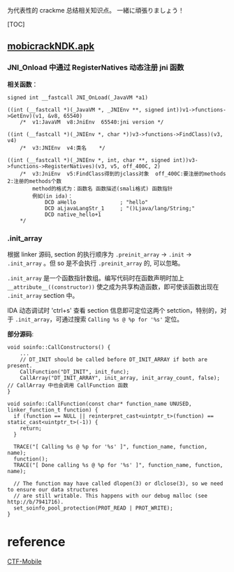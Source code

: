 
为代表性的 crackme 总结相关知识点。
一緒に頑張りましょう！

[TOC]

## [mobicrackNDK.apk](https://github.com/kiya-z/android-reversing-challenges/tree/master/apks/mobicrackNDK.apk)

### JNI_Onload 中通过 RegisterNatives 动态注册 jni 函数

**相关函数**：

```
signed int __fastcall JNI_OnLoad(_JavaVM *a1)

((int (__fastcall *)(_JavaVM *, _JNIEnv **, signed int))v1->functions->GetEnv)(v1, &v8, 65540)  
    /*  v1:JavaVM  v8:JniEnv  65540:jni version */

((int (__fastcall *)(_JNIEnv *, char *))v3->functions->FindClass)(v3, v4)   
    /*  v3:JNIEnv  v4:类名    */

((int (__fastcall *)(_JNIEnv *, int, char **, signed int))v3->functions->RegisterNatives)(v3, v5, off_400C, 2)
    /*  v3:JniEnv  v5:FindClass得到的jclass对象  off_400C:要注册的methods  2:注册的methods个数
        method的格式为：函数名 函数描述(smali格式) 函数指针
        例如(in ida)：
            DCD aHello              ; "hello"
            DCD aLjavaLangStr_1     ; "()Ljava/lang/String;"
            DCD native_hello+1
    */
```

### .init_array

根据 linker 源码, section 的执行顺序为 `.preinit_array` -> `.init` -> `.init_array` 。但 so 是不会执行 `.preinit_array` 的, 可以忽略。

`.init_array` 是一个函数指针数组。编写代码时在函数声明时加上 `__attribute__((constructor))` 使之成为共享构造函数，即可使该函数出现在 `.init_array` section 中。

IDA 动态调试时 'ctrl+s' 查看 section 信息即可定位这两个 setction，特别的，对于 `.init_array`，可通过搜索 `Calling %s @ %p for '%s'` 定位。

**部分源码**:

```
void soinfo::CallConstructors() {
    ...
    // DT_INIT should be called before DT_INIT_ARRAY if both are present.
    CallFunction("DT_INIT", init_func);
    CallArray("DT_INIT_ARRAY", init_array, init_array_count, false);    // CallArray 中也会调用 CallFunction 函数
}

void soinfo::CallFunction(const char* function_name UNUSED, linker_function_t function) {
  if (function == NULL || reinterpret_cast<uintptr_t>(function) == static_cast<uintptr_t>(-1)) {
    return;
  }

  TRACE("[ Calling %s @ %p for '%s' ]", function_name, function, name);
  function();
  TRACE("[ Done calling %s @ %p for '%s' ]", function_name, function, name);

  // The function may have called dlopen(3) or dlclose(3), so we need to ensure our data structures
  // are still writable. This happens with our debug malloc (see http://b/7941716).
  set_soinfo_pool_protection(PROT_READ | PROT_WRITE);
}
```



# reference

[CTF-Mobile](https://github.com/toToCW/CTF-Mobile)



